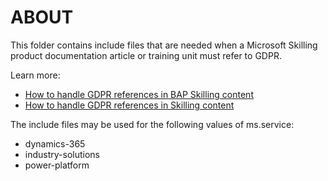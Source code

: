 # ABOUT

This folder contains include files that are needed when a Microsoft Skilling product documentation article or training unit must refer to GDPR.

Learn more:

- [How to handle GDPR references in BAP Skilling content](/bacx/gdpr-references?branch=main)
- [How to handle GDPR references in Skilling content](/help/contribute/contribute-add-gdpr-references?branch=main)

The include files may be used for the following values of ms.service:

- dynamics-365
- industry-solutions
- power-platform
